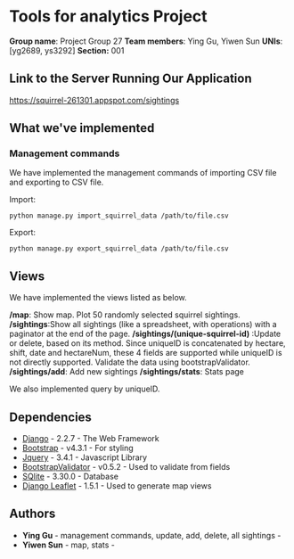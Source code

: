 


# Tools for analytics Project

**Group name**: Project Group 27
**Team members**: Ying Gu, Yiwen Sun
**UNIs**: [yg2689, ys3292]
**Section:** 001

## Link to the Server Running Our Application
https://squirrel-261301.appspot.com/sightings

## What we've implemented

### Management commands

We have implemented the management commands of importing CSV file and exporting to CSV file.

Import:
```
python manage.py import_squirrel_data /path/to/file.csv
```

Export:
```
python manage.py export_squirrel_data /path/to/file.csv
```
## Views
We have implemented the views listed as below.

 **/map**: Show map. Plot 50 randomly selected squirrel sightings.
 **/sightings**:Show all sightings (like a spreadsheet, with operations) with a paginator at the end of the page.
 **/sightings/(unique-squirrel-id)** :Update or delete, based on its method.
 Since uniqueID is concatenated by hectare, shift, date and hectareNum, these 4 fields are supported while uniqueID is not directly supported. Validate the data using bootstrapValidator.
 **/sightings/add**: Add new sightings
 **/sightings/stats**: Stats page 

We also implemented query by uniqueID. 
 
## Dependencies

* [Django](https://www.djangoproject.com) - 2.2.7 - The Web Framework
* [Bootstrap](https://getbootstrap.com) - v4.3.1 - For styling
* [Jquery](https://jquery.com) - 3.4.1 - Javascript Library
* [BootstrapValidator](http://bootstrapvalidator.votintsev.ru/) - v0.5.2 - Used to validate from fields
* [SQlite](https://www.sqlite.org/) - 3.30.0 - Database
* [Django Leaflet](https://django-leaflet.readthedocs.io/en/latest/) - 1.5.1 - Used to generate map views

## Authors

* **Ying Gu** - management commands, update, add, delete, all sightings - 
* **Yiwen Sun** - map, stats - 
